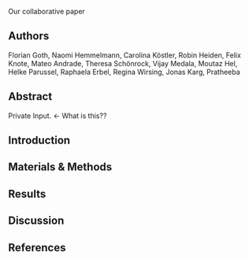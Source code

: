 
Our collaborative paper

## Authors

Florian Goth, Naomi Hemmelmann, Carolina Köstler, Robin Heiden, Felix Knote, Mateo Andrade, Theresa Schönrock, Vijay Medala, Moutaz Hel, Helke Parussel, Raphaela Erbel, Regina Wirsing, Jonas Karg, Pratheeba

## Abstract
Private Input. <- What is this??

## Introduction

## Materials & Methods

## Results

## Discussion

## References


